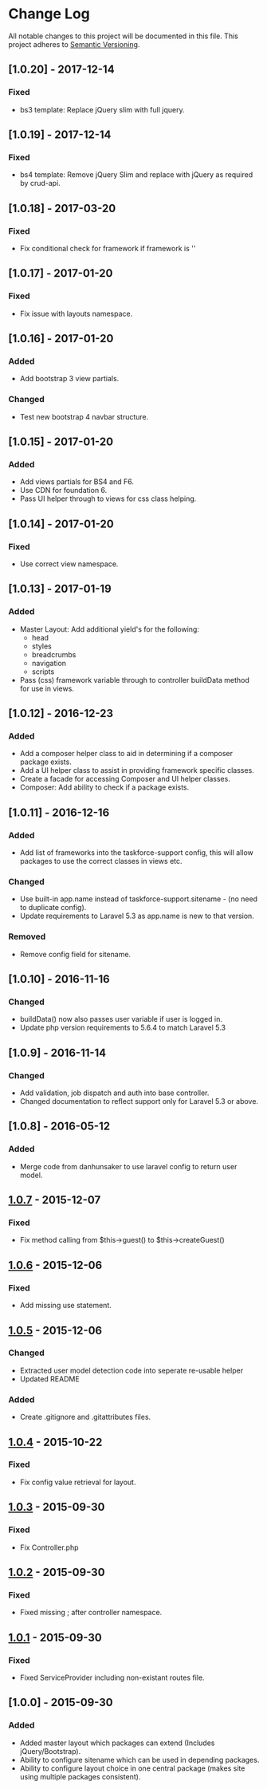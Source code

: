 # Change Log
All notable changes to this project will be documented in this file.
This project adheres to [Semantic Versioning](http://semver.org/).

## [1.0.20] - 2017-12-14
### Fixed
 - bs3 template: Replace jQuery slim with full jquery.

## [1.0.19] - 2017-12-14
### Fixed
 - bs4 template: Remove jQuery Slim and replace with jQuery as required by crud-api.

## [1.0.18] - 2017-03-20
### Fixed
 - Fix conditional check for framework if framework is ''

## [1.0.17] - 2017-01-20
### Fixed
 - Fix issue with layouts namespace.

## [1.0.16] - 2017-01-20
### Added
 - Add bootstrap 3 view partials.

### Changed
 - Test new bootstrap 4 navbar structure.

## [1.0.15] - 2017-01-20
### Added
 - Add views partials for BS4 and F6.
 - Use CDN for foundation 6.
 - Pass UI helper through to views for css class helping.

## [1.0.14] - 2017-01-20
### Fixed
 - Use correct view namespace.

## [1.0.13] - 2017-01-19
### Added
- Master Layout: Add additional yield's for the following:
  * head
  * styles
  * breadcrumbs
  * navigation
  * scripts
- Pass (css) framework variable through to controller buildData method for use in views.

## [1.0.12] - 2016-12-23
### Added
- Add a composer helper class to aid in determining if a composer package exists.
- Add a UI helper class to assist in providing framework specific classes.
- Create a facade for accessing Composer and UI helper classes.
- Composer: Add ability to check if a package exists.

## [1.0.11] - 2016-12-16
### Added
- Add list of frameworks into the taskforce-support config, this will allow packages to use the correct classes in views etc.

### Changed
- Use built-in app.name instead of taskforce-support.sitename - (no need to duplicate config).
- Update requirements to Laravel 5.3 as app.name is new to that version.

### Removed
- Remove config field for sitename.

## [1.0.10] - 2016-11-16
### Changed
- buildData() now also passes user variable if user is logged in.
- Update php version requirements to 5.6.4 to match Laravel 5.3

## [1.0.9] - 2016-11-14
### Changed
- Add validation, job dispatch and auth into base controller.
- Changed documentation to reflect support only for Laravel 5.3 or above.

## [1.0.8] - 2016-05-12
### Added
- Merge code from danhunsaker to use laravel config to return user model.

## [1.0.7] - 2015-12-07
### Fixed
- Fix method calling from $this->guest() to $this->createGuest()

## [1.0.6] - 2015-12-06
### Fixed
- Add missing use statement.

## [1.0.5] - 2015-12-06
### Changed
- Extracted user model detection code into seperate re-usable helper
- Updated README
### Added
- Create .gitignore and .gitattributes files.

## [1.0.4] - 2015-10-22
### Fixed
- Fix config value retrieval for layout.

## [1.0.3] - 2015-09-30
### Fixed
- Fix Controller.php

## [1.0.2] - 2015-09-30
### Fixed
- Fixed missing ; after controller namespace.

## [1.0.1] - 2015-09-30
### Fixed
- Fixed ServiceProvider including non-existant routes file.

## [1.0.0] - 2015-09-30
### Added
- Added master layout which packages can extend (Includes jQuery/Bootstrap).
- Ability to configure sitename which can be used in depending packages.
- Ability to configure layout choice in one central package (makes site using multiple packages consistent).


[Unreleased]: https://github.com/taskforcedev/laravel-support/compare/v1.0.7...HEAD
[1.0.7]: https://github.com/taskforcedev/laravel-support/compare/v1.0.6...v1.0.7
[1.0.6]: https://github.com/taskforcedev/laravel-support/compare/v1.0.5...v1.0.6
[1.0.5]: https://github.com/taskforcedev/laravel-support/compare/v1.0.4...v1.0.5
[1.0.4]: https://github.com/taskforcedev/laravel-support/compare/v1.0.3...v1.0.4
[1.0.3]: https://github.com/taskforcedev/laravel-support/compare/v1.0.2...v1.0.3
[1.0.2]: https://github.com/taskforcedev/laravel-support/compare/v1.0.1...v1.0.2
[1.0.1]: https://github.com/taskforcedev/laravel-support/compare/v1.0.0...v1.0.1
